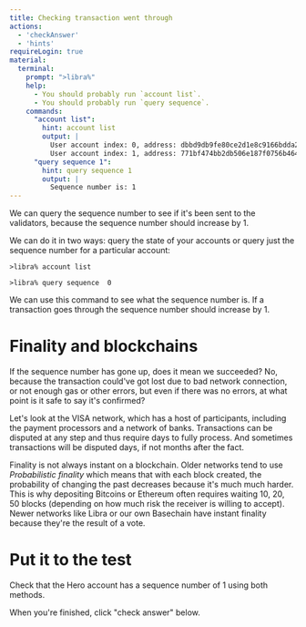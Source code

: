 ```yaml
---
title: Checking transaction went through
actions:
  - 'checkAnswer'
  - 'hints'
requireLogin: true
material:
  terminal:
    prompt: ">libra%"
    help:
      - You should probably run `account list`.
      - You should probably run `query sequence`.
    commands:
      "account list":
        hint: account list
        output: |
          User account index: 0, address: dbbd9db9fe80ce2d1e8c9166bdda2dfc6c2defe25042e11e14958d64604cfd82, sequence number: 0, status: Local
          User account index: 1, address: 771bf474bb2db506e187f0756b464a3e28896efa2516867ea001187d7c174066, sequence number: 1, status: Local
      "query sequence 1":
        hint: query sequence 1
        output: |
          Sequence number is: 1
---
```


We can query the sequence number to see if it's been sent to the validators, because the sequence number should increase by 1.

We can do it in two ways: query the state of your accounts or query just the sequence number for a particular account:

```
>libra% account list
```

```
>libra% query sequence  0
```

We can use this command to see what the sequence number is. If a transaction goes through the sequence number should increase by 1.

# Finality and blockchains

If the sequence number has gone up, does it mean we succeeded? No, because the transaction could've got lost due to bad network connection, or not enough gas or other errors, but even if there was no errors, at what point is it safe to say it's confirmed?

Let's look at the VISA network, which has a host of participants, including the payment processors and a network of banks. Transactions can be disputed at any step and thus require days to fully process. And sometimes transactions will be disputed days, if not months after the fact.

Finality is not always instant on a blockchain. Older networks tend to use *Probabilistic finality* which means that with each block created, the probability of changing the past decreases because it's much much harder. This is why depositing Bitcoins or Ethereum often requires waiting 10, 20, 50 blocks (depending on how much risk the receiver is willing to accept). Newer networks like Libra or our own Basechain have instant finality because they're the result of a vote.

# Put it to the test

Check that the Hero account has a sequence number of 1 using both methods.

When you're finished, click "check answer" below. 
